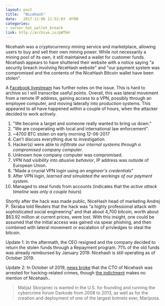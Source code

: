 ```yaml
---
layout: post
title:  "Nicehash"
date:   2017-12-06 11:52:03 -0700
categories:
- server_hot_wallet_breach
link: http://archive.is/pWTbH
---
```

Nicehash was a cryptocurrency mining service and marketplace, allowing users to buy and sell their own mining power. While not necessarily a mining pool of its own, it still maintained a wallet for customer funds. Nicehash appears to have shuttered their website with a notice saying "a security breach involving NiceHash website" and "our payment system was compromised and the contents of the NiceHash Bitcoin wallet have been stolen".

A [Facebook livestream](https://www.facebook.com/NiceHash/videos/2013146182237851/) has further notes on the issue. This is hard to archive so I will transcribe useful points. Overall, this was lateral movement from a remote IP address, gaining access to a VPN, possibly through an employee computer, and moving laterally into production systems. This appeared to all have happened within a couple of hours, when the attacker decided to work actively.

1. "We became a target and someone really wanted to bring us down."
2. "We are cooperating with local and international law enforcement".
3. ~4700 BTC stolen on early morning 12-06-2017
4. Can't discuss everything due to investigation.
5. Hacker(s) were able to *infiltrate our internal systems through a compromised company computer*.
5. Unknown how company computer was compromised.
6. *VPN had visibility into abusive behavior*, IP address was outside of European Union.
7. "Made a crucial VPN login using *an engineer's credentials*"
8. After VPN login, *learned and simulated the workings of our payment system*.
9. Managed to steal funds from accounts (indicates that the *active attack timeline was only a couple hours*)

Shortly after the hack was made public, NiceHash head of marketing Andrej P. Škraba told Reuters that the hack was “a highly professional attack with sophisticated social engineering” and that about 4,700 bitcoin, worth about $63.92 million at current prices, were lost. With this insight, one could be assumed that the initial access was gained via spear phishing, and then combined with lateral movement or escalation of privledges to steal the bitcoin.

Update 1: In the aftermath, the CEO resigned and the company decided to return the stolen funds through a Repayment program. 71% of the old funds was already reimbursed by January 2019. Nicehash is still operating as of October 2019.

Update 2: In October of 2019, [news broke](https://www.coindesk.com/former-nicehash-cto-arrested-in-germany-over-us-hacking-charges) that the CTO of Nicehash was arrested for hacking-related crimes, though [the indictment](https://krebsonsecurity.com/wp-content/uploads/2019/10/newdarkodecharges.pdf) makes no mention of Nicehash..

>  Matjaz Skorjanec is wanted in the U.S. for founding and running the cybercrime forum Darkode from 2008 to 2013, as well as for the creation and deployment of one of the largest botnets ever, Mariposa.

